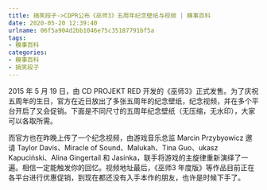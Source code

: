 ```yaml
---
title: 搞笑段子->CDPR公布《巫师3》五周年纪念壁纸与视频 | 糗事百科
date: 2020-05-20 12:39:40
urlname: 06f5a904d2bb1046e75c35187791bf5a
tags: 
- 糗事百科
categories:
- 糗事百科
- 搞笑段子
---
```

2015 年 5 月 19 日，由 CD PROJEKT RED 开发的《巫师3》正式发售。为了庆祝五周年的生日，官方在近日放出了多张五周年的纪念壁纸，纪念视频，并在多个平台开启了又会促销。下面是不同尺寸的五周年纪念壁纸（无压缩，无水印），大家可以各取所需。

而官方也在昨晚上传了一个纪念视频，由游戏音乐总监 Marcin Przybyowicz 邀请 Taylor Davis、Miracle of Sound、Malukah、Tina Guo、ukasz Kapuciński、Alina Gingertail 和 Jasinka，联手将游戏的主旋律重新演绎了一遍。相信一定能触发你的回忆。视频地址最后，《巫师3 年度版》等作品目前正在各平台进行优惠促销，到现在都还没有入手本作的朋友，也许是时候下手了。


